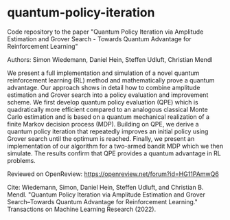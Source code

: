 # quantum-policy-iteration
Code repository to the paper "Quantum Policy Iteration via Amplitude Estimation and Grover Search - Towards Quantum Advantage for Reinforcement Learning"

Authors: Simon Wiedemann, Daniel Hein, Steffen Udluft, Christian Mendl

We present a full implementation and simulation of a novel quantum reinforcement learning (RL) method and mathematically prove a quantum advantage. Our approach shows in detail how to combine amplitude estimation and Grover search into a policy evaluation and improvement scheme. We first develop quantum policy evaluation (QPE) which is quadratically more efficient compared to an analogous classical Monte Carlo estimation and is based on a quantum mechanical realization of a finite Markov decision process (MDP). Building on QPE, we derive a quantum policy iteration that repeatedly improves an initial policy using Grover search until the optimum is reached. Finally, we present an implementation of our algorithm for a two-armed bandit MDP which we then simulate. The results confirm that QPE provides a quantum advantage in RL problems.

Reviewed on OpenReview: https://openreview.net/forum?id=HG11PAmwQ6

Cite: Wiedemann, Simon, Daniel Hein, Steffen Udluft, and Christian B. Mendl. "Quantum Policy Iteration via Amplitude Estimation and Grover Search–Towards Quantum Advantage for Reinforcement Learning." Transactions on Machine Learning Research (2022).
